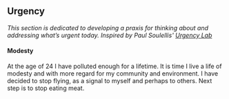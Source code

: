 ## Urgency

*This section is dedicated to developing a praxis for thinking about and addressing what’s urgent today. Inspired by Paul Soulellis' [Urgency Lab](https://soulellis.com/teaching/urgencylab/)*

#### Modesty

At the age of 24 I have polluted enough for a lifetime. It is time I live a life of modesty and with more regard for my community and environment. I have decided to stop flying, as a signal to myself and perhaps to others. Next step is to stop eating meat.
